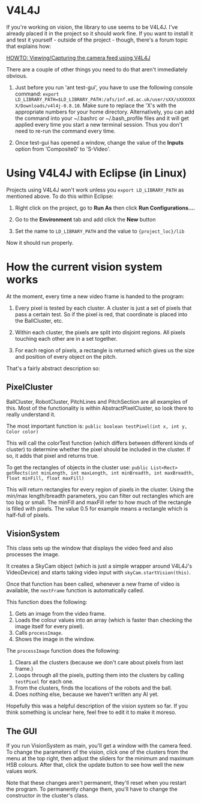 V4L4J
=====

If you're working on vision, the library to use seems to be V4L4J. I've already
placed it in the project so it should work fine. If you want to install it and
test it yourself - outside of the project - though, there's a forum topic that
explains how:

[HOWTO: Viewing/Capturing the camera feed using V4L4J](https://www.forums.ed.ac.uk/viewtopic.php?f=641&t=7182&sid=f477593c9a7a411719ac0c5b2326dd0a)

There are a couple of other things you need to do that aren't immediately
obvious.

1.  Just before you run 'ant test-gui', you have to use the following console
    command: `export LD_LIBRARY_PATH=$LD_LIBRARY_PATH:/afs/inf.ed.ac.uk/user/sXX/sXXXXXXX/Downloads/v4l4j-0.8.10`.
    Make sure to replace the 'X's with the appropriate numbers for your home
    directory. Alternatively, you can add the command into your ~/.bashrc or
    ~/.bash_profile files and it will get applied every time you start a new
    terminal session. Thus you don't need to re-run the command every time.

2.  Once test-gui has opened a window, change the value of the **Inputs** option
    from 'Composite0' to 'S-Video'.

Using V4L4J with Eclipse (in Linux)
===================================
Projects using V4L4J won't work unless you `export LD_LIBRARY_PATH` as
mentioned above. To do this within Eclipse:

1.  Right click on the project, go to **Run As** then click
    **Run Configurations...**.

2.  Go to the **Environment** tab and add click the **New** button

3.  Set the name to `LD_LIBRARY_PATH` and the value to `{project_loc}/lib`

Now it should run properly.

How the current vision system works
===================================

At the moment, every time a new video frame is handed to the program:

1.  Every pixel is tested by each cluster. A cluster is just a set of pixels
    that pass a certain test. So if the pixel is red, that coordinate is placed
    into the BallCluster, etc.

2.  Within each cluster, the pixels are split into disjoint regions. All
    pixels touching each other are in a set together.

3.  For each region of pixels, a rectangle is returned which gives us the
    size and position of every object on the pitch.

That's a fairly abstract description so:

PixelCluster
------------
BallCluster, RobotCluster, PitchLines and PitchSection are all examples of
this. Most of the functionality is within AbstractPixelCluster, so look there
to really understand it.

The most important function is:
`public boolean testPixel(int x, int y, Color color)`

This will call the colorTest function (which differs between different kinds
of cluster) to determine whether the pixel should be included in the cluster.
If so, it adds that pixel and returns true.

To get the rectangles of objects in the cluster use:
`public List<Rect> getRects(int minLength, int maxLength,
                            int minBreadth, int maxBreadth,
                            float minFill, float maxFill)`

This will return rectangles for every region of pixels in the cluster. Using
the min/max length/breadth parameters, you can filter out rectangles which are
too big or small. The minFill and maxFill refer to how much of the rectangle
is filled with pixels. The value 0.5 for example means a rectangle which is
half-full of pixels.

VisionSystem
------------
This class sets up the window that displays the video feed and also
processes the image.

It creates a SkyCam object (which is just a simple wrapper around V4L4J's
VideoDevice) and starts taking video input with `skyCam.startVision(this)`.

Once that function has been called, whenever a new frame of video is
available, the `nextFrame` function is automatically called.

This function does the following:

1.  Gets an image from the video frame.
2.  Loads the colour values into an array (which is faster than checking the
    image itself for every pixel).
3.  Calls `processImage`.
4.  Shows the image in the window.

The `processImage` function does the following:

1.  Clears all the clusters (because we don't care about pixels from last
    frame.)
2.  Loops through all the pixels, putting them into the clusters by calling
    `testPixel` for each one.
3.  From the clusters, finds the locations of the robots and the ball.
4.  Does nothing else, because we haven't written any AI yet.

Hopefully this was a helpful description of the vision system so far. If you
think something is unclear here, feel free to edit it to make it moreso.

The GUI
-------
If you run VisionSystem as main, you'll get a window with the camera feed.
To change the parameters of the vision, click one of the clusters from the menu
at the top right, then adjust the sliders for the minimum and maximum HSB
colours. After that, click the update button to see how well the new values
work.

Note that these changes aren't permanent, they'll reset when you restart the
program. To permanently change them, you'll have to change the constructor in
the cluster's class.
